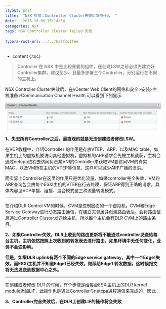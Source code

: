 ```yaml
---
layout: post
title:  "NSX 排错：Controller Cluster失效后影响什么  "
date:   2016-10-06 15:14:54
categories: NSX
tags: NSX Controller cluster failed 失效

typora-root-url: ../../halfcoffee
---
```


* content
{:toc}
> Controller 在 NSX 中是比较重要的组件，在创建LSW之前必须先建立好Controller集群，建议至少、且最多部署三个Controller，分别运行在不同的主机上。

NSX Controller Cluster失效后，在vCenter Web Client的网络和安全>安装>主机准备>Communication Channel Health 可以看到下列显示:

<img src="/pics/nsx-contfails.png" width="700">



**1、失去所有Controller之后，最直观的就是无法创建或者修改LSW。**

在VCP教程中，介绍Controller 的作用是存放VTEP、ARP、以及MAC table，如果主机上的虚拟机要访问其他虚拟机，虚拟机的ARP请求会先被主机截获，主机会通过netcpa进程去访问负责某VNI的Controller来获取VM要访问VM的真实MAC，以及VM所在主机的VTEP等信息，这样可以减少ARP广播的泛洪。

而实际上Controller在这里的作用只是优化流量，如果controller完全失效，VM的ARP查询包会由每个ESXI主机的VTEP自行去处理，保证ARP得到正确的请求。具体内容见VCP单播、组播、混合模式这三种流量转发模式。



---

在介绍DLR Control VM的时候，CVM是控制层面的一个虚拟机，CVM和Edge Service Gateway进行动态路由通信，在建立完邻居并创建路由表后，会将路由信息通过Controller Cluster发送给主机，所以每个主机会有DLR CVM上的路由条目。

**2、如果Controller失效，DLR上收到的路由更新将不能通过controller发送给每台主机，主机依然按照上次收到的转发表去进行路由，如果环境中无任何变化，业务不会受影响。**

**但是，如果DLR uplink有两个不同的Edge service gateway，其中一个Edge1失效，而ESXi主机并不知道Edge1已经失效，继续给Edge1 转发数据，这时候报文将无法发送到数据中心之外。**

---


在创建或者修改 DLR 的时候，有个步骤是给每台ESXi主机上的DLR kernel module添加LIF，此操作也是通过Controller与netcpa进程通信来完成的，因此：

**3、Controller完全失效后，在DLR上创建LIF的操作将会失败**